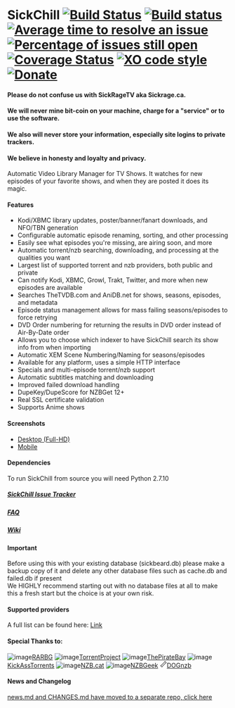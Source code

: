 SickChill [![Build Status](https://travis-ci.org/SickChill/SickChill.svg?branch=master)](https://travis-ci.org/SickChill/SickChill) [![Build status](https://ci.appveyor.com/api/projects/status/s8bb0iqroecnhya2/branch/master?svg=true)](https://ci.appveyor.com/project/miigotu/SickChill/branch/master) [![Average time to resolve an issue](http://isitmaintained.com/badge/resolution/SickChill/SickChill.svg)](http://isitmaintained.com/project/SickChill/SickChill "Average time to resolve an issue") [![Percentage of issues still open](http://isitmaintained.com/badge/open/SickChill/SickChill.svg)](http://isitmaintained.com/project/SickChill/SickChill "Percentage of issues still open") [![Coverage Status](https://codecov.io/gh/SickChill/SickChill/branch/master/graph/badge.svg)](https://codecov.io/gh/SickChill/SickChill) [![XO code style](https://img.shields.io/badge/code_style-XO-5ed9c7.svg)](https://github.com/sindresorhus/xo) [![Donate](https://img.shields.io/badge/donations-appreciated-green.svg)](https://github.com/SickChill/SickChill/wiki/Donations)
====================================================================================================================================================================================================================================================================================================================================================================================================================================================================================================================================================================================================================================================================================================================================================================================================================================================================
#### Please do not confuse us with SickRageTV aka Sickrage.ca.
#### We will never mine bit-coin on your machine, charge for a "service" or to use the software.
#### We also will never store your information, especially site logins to private trackers.
#### We believe in honesty and loyalty and privacy.

Automatic Video Library Manager for TV Shows. It watches for new episodes of your favorite shows, and when they are posted it does its magic.

#### Features
 - Kodi/XBMC library updates, poster/banner/fanart downloads, and NFO/TBN generation
 - Configurable automatic episode renaming, sorting, and other processing
 - Easily see what episodes you're missing, are airing soon, and more
 - Automatic torrent/nzb searching, downloading, and processing at the qualities you want
 - Largest list of supported torrent and nzb providers, both public and private
 - Can notify Kodi, XBMC, Growl, Trakt, Twitter, and more when new episodes are available
 - Searches TheTVDB.com and AniDB.net for shows, seasons, episodes, and metadata
 - Episode status management allows for mass failing seasons/episodes to force retrying
 - DVD Order numbering for returning the results in DVD order instead of Air-By-Date order
 - Allows you to choose which indexer to have SickChill search its show info from when importing
 - Automatic XEM Scene Numbering/Naming for seasons/episodes
 - Available for any platform, uses a simple HTTP interface
 - Specials and multi-episode torrent/nzb support
 - Automatic subtitles matching and downloading
 - Improved failed download handling
 - DupeKey/DupeScore for NZBGet 12+
 - Real SSL certificate validation
 - Supports Anime shows

#### Screenshots
- [Desktop (Full-HD)](http://imgur.com/a/4fpBk)
- [Mobile](http://imgur.com/a/WPyG6)

#### Dependencies
 To run SickChill from source you will need Python 2.7.10

##### [SickChill Issue Tracker](https://github.com/SickChill/SickChill/issues)

##### [FAQ](https://github.com/SickChill/SickChill/wiki/FAQ%27s-and-Fixes)

##### [Wiki](https://github.com/SickChill/SickChill/wiki)

#### Important
Before using this with your existing database (sickbeard.db) please make a backup copy of it and delete any other database files such as cache.db and failed.db if present<br>
We HIGHLY recommend starting out with no database files at all to make this a fresh start but the choice is at your own risk.

#### Supported providers

A full list can be found here: [Link](https://github.com/SickChill/SickChill/wiki/SickChill-Search-Providers)

#### Special Thanks to:
![image](https://rarbg.com/favicon.ico)[RARBG](https://rarbg.to)
![image](https://torrentproject.se/favicon.ico)[TorrentProject](https://torrentproject.se/about)
![image](https://thepiratebay.se/favicon.ico)[ThePirateBay](https://thepiratebay.se/)
![image](http://kat.cr/favicon.ico)[KickAssTorrents](https://kat.cr)
![image](https://nzb.cat/favicon.ico)[NZB.cat](https://nzb.cat/)
![image](https://nzbgeek.info/favicon.ico)[NZBGeek](https://nzbgeek.info)
![image](https://raw.githubusercontent.com/SickChill/SickChill/master/gui/slick/images/providers/dognzb.png)[DOGnzb](dognzb.cr)

#### News and Changelog
[news.md and CHANGES.md have moved to a separate repo, click here](https://github.com/SickChill/SickChill.github.io)
